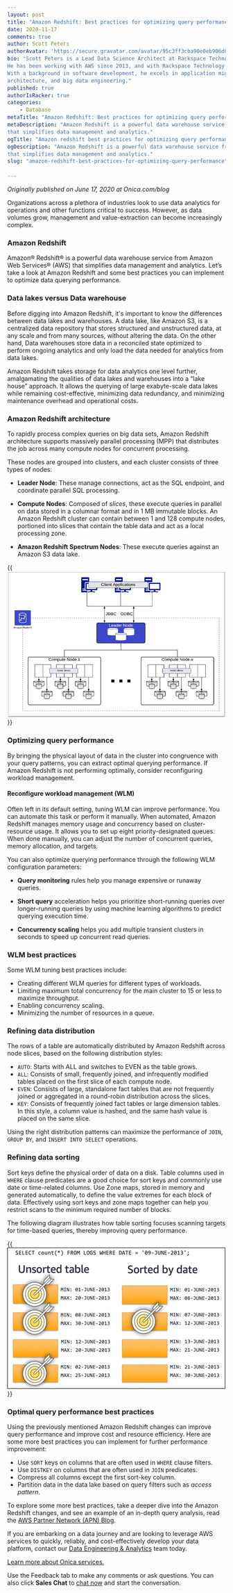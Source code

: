 ```yaml
---
layout: post
title: "Amazon Redshift: Best practices for optimizing query performance"
date: 2020-11-17
comments: true
author: Scott Peters
authorAvatar: 'https://secure.gravatar.com/avatar/95c3ff3cba90e0eb906d033fc05cfe30'
bio: "Scott Peters is a Lead Data Science Architect at Rackspace Technology.
He has been working with AWS since 2013, and with Rackspace Technology since 2018.
With a background in software development, he excels in application migration, software
architecture, and big data engineering."
published: true
authorIsRacker: true
categories:
    - Database
metaTitle: "Amazon Redshift: Best practices for optimizing query performance"
metaDescription: "Amazon Redshift is a powerful data warehouse service from Amazon Web Services (AWS)
that simplifies data management and analytics."
ogTitle: "Amazon redshift best practices for optimizing query performance"
ogDescription: "Amazon Redshift is a powerful data warehouse service from Amazon Web Services (AWS)
that simplifies data management and analytics."
slug: "amazon-redshift-best-practices-for-optimizing-query-performance"

---
```


*Originally published on June 17, 2020 at Onica.com/blog*


Organizations across a plethora of industries look to use data analytics
for operations and other functions critical to success. However, as
data volumes grow, management and value-extraction can become increasingly complex.

<!--more-->

### Amazon Redshift

Amazon&reg; Redshift&reg; is a powerful data warehouse service from Amazon Web Services&reg; (AWS)
that simplifies data management and analytics. Let’s take a look at Amazon Redshift
and some best practices you can implement to optimize data querying performance.

### Data lakes versus Data warehouse

Before digging into Amazon Redshift, it's important to know the differences
between data lakes and warehouses. A data lake, like Amazon S3, is a
centralized data repository that stores structured and unstructured data,
at any scale and from many sources, without altering the data.
On the other hand, Data warehouses store data in a reconciled state
optimized to perform ongoing analytics and only load the data needed
for analytics from data lakes.

Amazon Redshift takes storage for data analytics one level further,
amalgamating the qualities of data lakes and warehouses into a
“lake house” approach. It allows the querying of large exabyte-scale
data lakes while remaining cost-effective, minimizing data redundancy,
and minimizing maintenance overhead and operational costs.

### Amazon Redshift architecture

To rapidly process complex queries on big data sets,
Amazon Redshift architecture supports massively parallel processing (MPP)
that distributes the job across many compute nodes for concurrent processing.

These nodes are grouped into clusters, and each cluster consists of three types of nodes:

- **Leader Node**: These manage connections, act as the SQL endpoint, and coordinate
  parallel SQL processing.

- **Compute Nodes**: Composed of *slices*, these execute queries in parallel on data stored
  in a columnar format and in 1 MB immutable blocks. An Amazon Redshift cluster can contain
  between 1 and 128 compute nodes, portioned into slices that contain the table data and
  act as a local processing zone.

- **Amazon Redshift Spectrum Nodes**: These execute queries against an Amazon S3 data lake.

{{<img src="Redshift_Architecture_Fig1.jpg" title="" alt="redshift architectural diagram">}}

### Optimizing query performance

By bringing the physical layout of data in the cluster into congruence with your query patterns,
you can extract optimal querying performance. If Amazon Redshift is not performing optimally,
consider reconfiguring workload management.

#### Reconfigure workload management (WLM)

Often left in its default setting, tuning WLM can improve performance.
You can automate this task or perform it manually. When automated,
Amazon Redshift manages memory usage and concurrency based on cluster-resource usage.
It allows you to set up eight priority-designated queues. When
done manually, you can adjust the number of concurrent queries,
memory allocation, and targets.

You can also optimize querying performance through the following WLM configuration parameters:

- **Query monitoring** rules help you manage expensive or runaway queries.

- **Short query** acceleration helps you prioritize short-running queries over
  longer-running queries by using machine learning algorithms to predict querying execution
  time.

- **Concurrency scaling** helps you add multiple transient clusters in seconds to speed
  up concurrent read queries.

### WLM best practices

Some WLM tuning best practices include:

- Creating different WLM queries for different types of workloads.
- Limiting maximum total concurrency for the main cluster to 15 or less to maximize throughput.
- Enabling concurrency scaling.
- Minimizing the number of resources in a queue.

### Refining data distribution

The rows of a table are automatically distributed by Amazon
Redshift across node slices, based on the following distribution styles:

- `AUTO`: Starts with ALL and switches to EVEN as the table grows.
- `ALL`: Consists of small, frequently joined, and infrequently modified tables placed on
   the first slice of each compute node.
- `EVEN`: Consists of large, standalone fact tables that are not
   frequently joined or aggregated in a round-robin distribution across the slices.
- `KEY`: Consists of frequently joined fact tables or large dimension tables.
   In this style, a column value is hashed, and the same hash value is placed on the same slice.

Using the right distribution patterns can maximize the performance
of `JOIN`, `GROUP BY`, and `INSERT INTO SELECT` operations.

### Refining data sorting

Sort keys define the physical order of data on a disk.
Table columns used in `WHERE` clause predicates are a good choice
for sort keys and commonly use date or time-related columns.
Use Zone maps, stored in memory and generated automatically,
to define the value extremes for each block of data.
Effectively using sort keys and zone maps together can help
you restrict scans to the minimum required number of blocks.

The following diagram illustrates how table sorting focuses
scanning targets for time-based queries, thereby
improving query performance.

{{<img src="Column_Sortkeys_Fig3_new.jpg" title="" alt="table showing table sorting">}}

### Optimal query performance best practices

Using the previously mentioned Amazon Redshift changes can
improve query performance and improve cost and resource
efficiency. Here are some more best practices you can implement
for further performance improvement:

- Use `SORT` keys on columns that are often used in `WHERE` clause filters.
- Use `DISTKEY` on columns that are often used in `JOIN` predicates.
- Compress all columns except the first sort-key column.
- Partition data in the data lake based on query filters such as *access pattern*.

To explore some more best practices, take a deeper dive into the
Amazon Redshift changes, and see an example of an in-depth query
analysis, read the
[AWS Partner Network (APN) Blog](https://aws.amazon.com/blogs/apn/best-practices-from-onica-for-optimizing-query-performance-on-amazon-redshift/?utm_content=131837700&utm_medium=social&utm_source=linkedin&hss_channel=lcp-25057969).

If you are embarking on a data journey and are looking to leverage
AWS services to quickly, reliably, and cost-effectively develop your
data platform, contact our [Data Engineering & Analytics](https://onica.com/services/data-engineering-analytics/)
team today.

<a class="cta red" id="cta" href="https://www.rackspace.com/onica">Learn more about Onica services.</a>

Use the Feedback tab to make any comments or ask questions. You can also click
**Sales Chat** to [chat now](https://www.rackspace.com/) and start the conversation.
